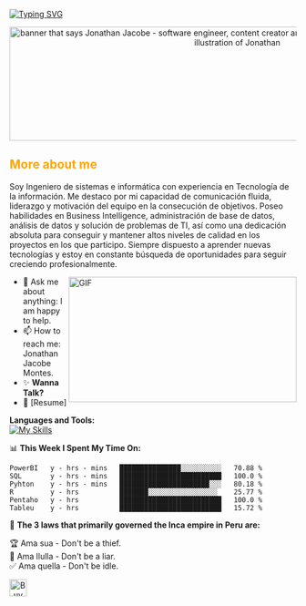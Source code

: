  
 [![Typing SVG](https://readme-typing-svg.demolab.com?font=Fira+Code&size=24&pause=1000&color=8CE4F7&width=435&lines=Hi%2C+I'm+Jonathan+Welcome%F0%9F%91%8B%F0%9F%8F%BB)](https://git.io/typing-svg)
<!--### Hello world <img src="https://media.giphy.com/media/hvRJCLFzcasrR4ia7z/giphy.gif" width="10px"> -->
<a align="center" href="https://jacobejonathan.github.io/JonathanJacobe/" target="_blank"><img src="https://innovayaccion.com/wp-content/uploads/2021/03/MACHINE-LEARNING-H2.jpg" width="800px" height="200px" alt="banner that says Jonathan Jacobe - software engineer, content creator and community organizer alongside a cartoon illustration of Jonathan" target="_blank"></a>

<h2 style="color:orange;">More about me</h2>  

Soy Ingeniero de sistemas e informática con experiencia en Tecnología de la información. Me destaco por mi capacidad de comunicación fluida, liderazgo y motivación del equipo en la consecución de objetivos. Poseo habilidades en Business Intelligence, administración de base de datos, análisis de datos y solución de problemas de TI, así como una dedicación absoluta para conseguir y mantener altos niveles de calidad en los proyectos en los que participo. Siempre dispuesto a aprender nuevas tecnologías y estoy en constante búsqueda de oportunidades para seguir creciendo profesionalmente.

  <img align="right" alt="GIF" src="https://media0.giphy.com/media/3pAQUswTjSVEL39Fsc/giphy.gif" width="400" height="220" />
  
- 💬 Ask me about anything: I am happy to help.
- 📫 How to reach me: Jonathan Jacobe Montes.
- ✨ **Wanna Talk?** 
- 📝 [Resume]

**Languages and Tools:**  
[![My Skills](https://skillicons.dev/icons?i=git,github,java,mysql,postgres,python)](https://skillicons.dev)

📊 **This Week I Spent My Time On:**
<!--START_SECTION:waka-->
```text
PowerBI   y - hrs - mins   ███████████████░░░░░░░░░░   70.88 % 
SQL       y - hrs - mins   █████████████████████████   100.0 % 
Pyhton    y - hrs - mins   ██████████████████████░░░   80.18 % 
R         y - hrs          ███████░░░░░░░░░░░░░░░░░    25.77 % 
Pentaho   y - hrs          █████████████████████████   100.0 % 
Tableu    y - hrs          █████████████████████████   15.72 % 
```
<!--END_SECTION:waka-->
🚧 **The 3 laws that primarily governed the Inca empire in Peru are:**
<!-- TODO-IST:START -->
🏆  Ama sua - Don't be a thief.          
🌸  Ama llulla - Don't be a liar.          
✅  Ama quella - Don't be idle.          
<!-- TODO-IST:END -->

<a align="center" href="https://www.linkedin.com/in/jonathanjacobe-montes/" target="_blank"><img align="center" src="https://i.ibb.co/09jMCcg/linkedin.png" alt="Buy Me A Coffee" width="30" target="_blank"></a>



